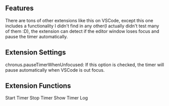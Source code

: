## Features

There are tons of other extensions like this on VSCode, except this one includes a functionality I didn't find in any other(I actually didn't test many of them :D), the extension can detect if the editor window loses focus and pause the timer automatically.

## Extension Settings

chronus.pauseTimerWhenUnfocused: If this option is checked, the timer will pause automatically when VSCode is out focus.

## Extension Functions

Start Timer
Stop Timer
Show Timer Log

